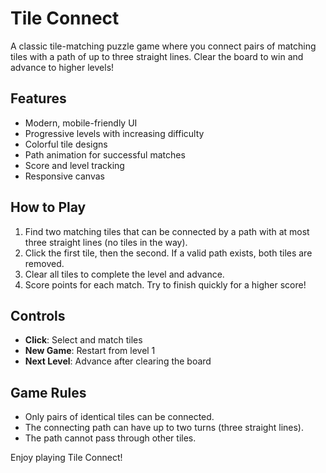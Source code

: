 # Tile Connect

A classic tile-matching puzzle game where you connect pairs of matching tiles with a path of up to three straight lines. Clear the board to win and advance to higher levels!

## Features
- Modern, mobile-friendly UI
- Progressive levels with increasing difficulty
- Colorful tile designs
- Path animation for successful matches
- Score and level tracking
- Responsive canvas

## How to Play
1. Find two matching tiles that can be connected by a path with at most three straight lines (no tiles in the way).
2. Click the first tile, then the second. If a valid path exists, both tiles are removed.
3. Clear all tiles to complete the level and advance.
4. Score points for each match. Try to finish quickly for a higher score!

## Controls
- **Click**: Select and match tiles
- **New Game**: Restart from level 1
- **Next Level**: Advance after clearing the board

## Game Rules
- Only pairs of identical tiles can be connected.
- The connecting path can have up to two turns (three straight lines).
- The path cannot pass through other tiles.

Enjoy playing Tile Connect!
